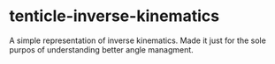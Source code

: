# tenticle-inverse-kinematics

A simple representation of inverse kinematics. Made it just for the sole purpos of understanding better angle managment.
